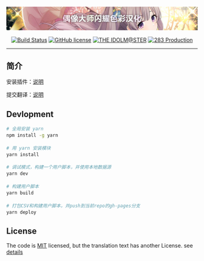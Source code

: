 <a href="https://www.shiny.fun/ShinyColors.user.js"><img src="data/image/banner.jpg" alt="检查更新"></a>
<p align="center">
<a href="https://github.com/biuuu/ShinyColors/actions?query=workflow%3ABuild"><img alt="Build Status" src="https://github.com/biuuu/ShinyColors/workflows/Build/badge.svg?branch=master"></a>
<a href="https://github.com/biuuu/ShinyColors/blob/master/LICENSE"><img alt="GitHub license" src="https://img.shields.io/github/license/biuuu/ShinyColors.svg"></a>
<a href="https://idolmaster.jp/"><img alt="THE IDOLM@STER" src="https://img.shields.io/badge/IDOL-M%40STER-ff779c.svg"></a>
<a href="https://shinycolors.enza.fun/"><img alt="283 Production" src="https://img.shields.io/badge/283-Production-9a77ff.svg"></a>
</p>

---

## 简介
安装插件：[说明](https://github.com/biuuu/ShinyColors/blob/master/src/README.md)

提交翻译：[说明](https://github.com/biuuu/ShinyColors/blob/master/data/README.md)

## Devlopment
```bash
# 全局安装 yarn
npm install -g yarn

# 用 yarn 安装模块
yarn install

# 调试模式，构建一个用户脚本，并使用本地数据源
yarn dev

# 构建用户脚本
yarn build

# 打包CSV和构建用户脚本，并push到当前repo的gh-pages分支
yarn deploy
```

## License
The code is [MIT](https://github.com/biuuu/ShinyColors/blob/master/LICENSE) licensed,
but the translation text has another License. see [details](https://github.com/biuuu/ShinyColors/tree/master/data)
